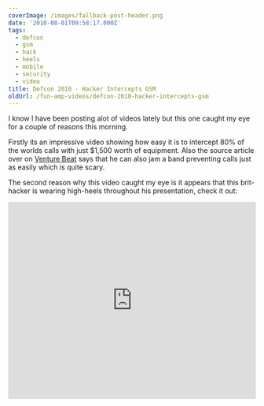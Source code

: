 ```yaml
---
coverImage: /images/fallback-post-header.png
date: '2010-08-01T09:58:17.000Z'
tags:
  - defcon
  - gsm
  - hack
  - heels
  - mobile
  - security
  - video
title: Defcon 2010 - Hacker Intercepts GSM
oldUrl: /fun-amp-videos/defcon-2010-hacker-intercepts-gsm
---
```


I know I have been posting alot of videos lately but this one caught my eye for a couple of reasons this morning.

<!-- more -->

Firstly its an impressive video showing how easy it is to intercept 80% of the worlds calls with just \$1,500 worth of equipment. Also the source article over on [Venture Beat](<https://mobile.venturebeat.com/2010/07/31/hacker-shows-how-he-can-intercept-cell-phone-calls-for-1500/?utm_source=feedburner&utm_medium=feed&utm_campaign=Feed:+Venturebeat+(VentureBeat)>) says that he can also jam a band preventing calls just as easily which is quite scary.

The second reason why this video caught my eye is it appears that this brit-hacker is wearing high-heels throughout his presentation, check it out:

<iframe width="100%" height="400" src="https://www.youtube.com/embed/q8JuYh7Km34" frameborder="0" allow="accelerometer; autoplay; clipboard-write; encrypted-media; gyroscope; picture-in-picture" allowfullscreen></iframe>
